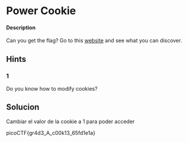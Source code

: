 # Power Cookie

#### Description
Can you get the flag? Go to this [website](http://saturn.picoctf.net:52021/) and see what you can discover.

## Hints
### 1
Do you know how to modify cookies?

## Solucion
Cambiar el valor de la cookie a 1 para poder acceder

picoCTF{gr4d3_A_c00k13_65fd1e1a}